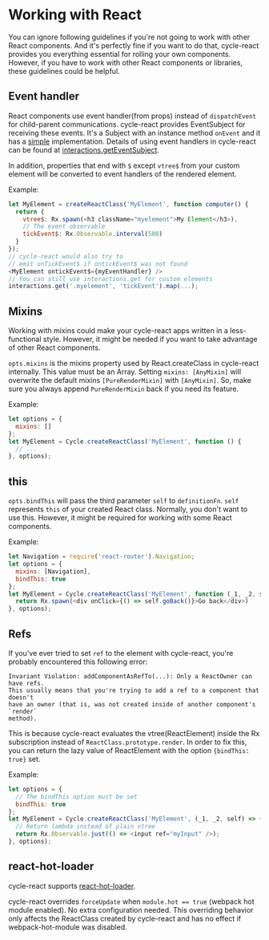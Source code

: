 # Working with React

You can ignore following guidelines if you're not going to work with other
React components. And it's perfectly fine if you want to do that, cycle-react
provides you everything essential for rolling your own components. However,
if you have to work with other React components or libraries, these guidelines
could be helpful.

## Event handler

React components use event handler(from props) instead of `dispatchEvent` for
child-parent communications. cycle-react provides EventSubject for receiving
these events. It's a Subject with an instance method `onEvent` and it has a
[simple](https://github.com/pH200/cycle-react/blob/master/src/event-subject.md)
implementation.
Details of using event handlers in cycle-react can be found at
[interactions.getEventSubject](https://github.com/pH200/cycle-react/blob/master/docs/interactions.md#interactions.getEventSubject).

In addition, properties that end with `$` except `vtree$` from your custom
element will be converted to event handlers of the rendered element.

Example:

```js
let MyElement = createReactClass('MyElement', function computer() {
  return {
    vtree$: Rx.spawn(<h3 className="myelement">My Element</h3>),
    // The event observable
    tickEvent$: Rx.Observable.interval(500)
  }
});
// cycle-react would also try to
// emit onTickEvent$ if ontickEvent$ was not found
<MyElement ontickEvent$={myEventHandler} />
// You can still use interactions.get for custom elements
interactions.get('.myelement', 'tickEvent').map(...);
```

## Mixins

Working with mixins could make your cycle-react apps written in a
less-functional style. However, it might be needed if you want to take
advantage of other React components.

`opts.mixins` is the mixins property used by React.createClass in
cycle-react internally. This value must be an Array. Setting
`mixins: [AnyMixin]` will overwrite the default mixins `[PureRenderMixin]` with
`[AnyMixin]`. So, make sure you always append `PureRenderMixin` back if you
need its feature.

Example:

```js
let options = {
  mixins: []
};
let MyElement = Cycle.createReactClass('MyElement', function () {
  // ...
}, options);
```

## this

`opts.bindThis` will pass the third parameter `self` to `definitionFn`.
`self` represents `this` of your created React class.
Normally, you don't want to use this. However, it might be required for
working with some React components.

Example:

```js
let Navigation = require('react-router').Navigation;
let options = {
  mixins: [Navigation],
  bindThis: true
};
let MyElement = Cycle.createReactClass('MyElement', function (_1, _2, self) {
  return Rx.spawn(<div onClick={() => self.goBack()}>Go back</div>)
}, options);
```

## Refs

If you've ever tried to set `ref` to the element with cycle-react, you're
probably encountered this following error:

```
Invariant Violation: addComponentAsRefTo(...): Only a ReactOwner can have refs.
This usually means that you're trying to add a ref to a component that doesn't
have an owner (that is, was not created inside of another component's `render`
method).
```

This is because cycle-react evaluates the vtree(ReactElement) inside the Rx
subscription instead of `ReactClass.prototype.render`. In order to fix this,
you can return the lazy value of ReactElement with the option
`{bindThis: true}` set.

Example:

```js
let options = {
  // The bindThis option must be set
  bindThis: true
};
let MyElement = Cycle.createReactClass('MyElement', (_1, _2, self) => {
  // Return lambda instead of plain vtree
  return Rx.Observable.just(() => <input ref="myInput" />);
}, options);
```

## react-hot-loader

cycle-react supports
[react-hot-loader](https://github.com/gaearon/react-hot-loader).

cycle-react overrides `forceUpdate` when `module.hot == true`
(webpack hot module enabled). No extra configuration needed.
This overriding behavior only affects the ReactClass created by cycle-react
and has no effect if webpack-hot-module was disabled.
